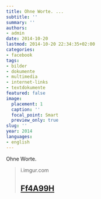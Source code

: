 ```yaml
---
title: Ohne Worte. ...
subtitle: ''
summary: ''
authors:
- admin
date: 2014-10-20
lastmod: 2014-10-20 22:34:35+02:00
categories:
- facebook
tags:
- bilder
- dokumente
- multimedia
- internet-links
- textdokumente
featured: false
image:
  placement: 1
  caption: ''
  focal_point: Smart
  preview_only: true
slug: ''
year: 2014
languages:
- english
---
```


Ohne Worte.
> i.imgur.com
> ## [Ff4A99H](http://i.imgur.com/FF4A99h.jpg)
>